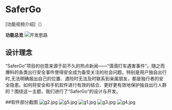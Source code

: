 # SaferGo
[功能视频介绍]（）

**功能总览**
![开发思路](https://i.loli.net/2020/03/05/tDxL2z7BqmvK9ok.png)

## 设计理念

“SaferGo”项目的创意来源于前不久的热点新闻——“滴滴打车遇害事件”。随之而爆料的各类出行安全事件使得安全成为备受关注的社会问题。特别是用户独自出行时,无法明确报出自己的位置、遇险时无法及时联系到亲属朋友，都是独行者的安全隐患。如何将安全和手机软件进行有效的结合、更好更有效地保护独自出行人群的？围绕这一主题，我们进行了“SaferGo”的设计与开发。

##软件部分截图
![g2.jpg](https://i.loli.net/2020/03/05/XfDbeC81F5AGMSo.jpg)
![g5.jpg](https://i.loli.net/2020/03/05/g3yBEM67SjpzNiK.jpg)
![g1.jpg](https://i.loli.net/2020/03/05/ZpVnNWU4CBrIsgy.jpg)
![g3.jpg](https://i.loli.net/2020/03/05/eLEcJlDZ78XdUph.jpg)
![g4.jpg](https://i.loli.net/2020/03/05/f1sehzJOU5mqjtp.jpg)


